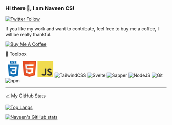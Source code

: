 ### Hi there 👋, I am Naveen CS!

[![Twitter Follow](https://img.shields.io/twitter/follow/MrNaveenCS?label=People%20following%20me%20on%20Twitter&style=social)](https://twitter.com/intent/follow?screen_name=MrNaveenCS)

If you like my work and want to contribute, feel free to buy me a coffee, I will be really thankful.

<a href="https://www.buymeacoffee.com/naveencs" target="_blank"><img src="https://bmc-cdn.nyc3.digitaloceanspaces.com/BMC-button-images/custom_images/orange_img.png" alt="Buy Me A Coffee" style="height: auto !important;width: auto !important;" ></a>

🧰 Toolbox

<img src="https://github.com/devicons/devicon/blob/master/icons/css3/css3-plain-wordmark.svg" alt="CSS" height="50"/><img src="https://github.com/devicons/devicon/blob/master/icons/html5/html5-original.svg" alt="HTML" height="50"/><img src="https://github.com/devicons/devicon/blob/master/icons/javascript/javascript-original.svg" alt="JavaScript" height="50"/> 
<img src="https://cdn.worldvectorlogo.com/logos/tailwindcss.svg" alt="TailwindCSS" height="50"/> 
<img src="https://upload.wikimedia.org/wikipedia/commons/1/1b/Svelte_Logo.svg" alt="Svelte" height="50"/> 
<img src="https://sapper.svelte.dev/sapper-logo.svg" alt="Sapper" height="50"/> 
<img src="https://upload.wikimedia.org/wikipedia/commons/d/d9/Node.js_logo.svg" alt="NodeJS" height="50"/>
<img src="https://upload.wikimedia.org/wikipedia/commons/e/e0/Git-logo.svg" alt="Git" height="50"/>
<img src="https://upload.wikimedia.org/wikipedia/commons/d/db/Npm-logo.svg" alt="npm" height="50"/>

---

📈 My GitHub Stats

[![Top Langs](https://github-readme-stats.vercel.app/api/top-langs/?username=catchspider2002&hide=java&theme=radical)](https://github.com/anuraghazra/github-readme-stats)

[![Naveen's GitHub stats](https://github-readme-stats.vercel.app/api?username=catchspider2002&theme=radical)](https://github.com/anuraghazra/github-readme-stats)

<!--
**catchspider2002/catchspider2002** is a ✨ _special_ ✨ repository because its `README.md` (this file) appears on your GitHub profile.

Here are some ideas to get you started:

- 🔭 I’m currently working on ...
- 🌱 I’m currently learning ...
- 👯 I’m looking to collaborate on ...
- 🤔 I’m looking for help with ...
- 💬 Ask me about ...
- 📫 How to reach me: ...
- 😄 Pronouns: ...
- ⚡ Fun fact: ...
-->
